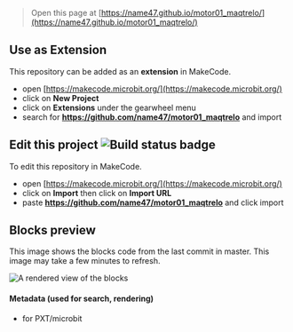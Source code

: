
> Open this page at [https://name47.github.io/motor01_maqtrelo/](https://name47.github.io/motor01_maqtrelo/)

## Use as Extension

This repository can be added as an **extension** in MakeCode.

* open [https://makecode.microbit.org/](https://makecode.microbit.org/)
* click on **New Project**
* click on **Extensions** under the gearwheel menu
* search for **https://github.com/name47/motor01_maqtrelo** and import

## Edit this project ![Build status badge](https://github.com/name47/motor01_maqtrelo/workflows/MakeCode/badge.svg)

To edit this repository in MakeCode.

* open [https://makecode.microbit.org/](https://makecode.microbit.org/)
* click on **Import** then click on **Import URL**
* paste **https://github.com/name47/motor01_maqtrelo** and click import

## Blocks preview

This image shows the blocks code from the last commit in master.
This image may take a few minutes to refresh.

![A rendered view of the blocks](https://github.com/name47/motor01_maqtrelo/raw/master/.github/makecode/blocks.png)

#### Metadata (used for search, rendering)

* for PXT/microbit
<script src="https://makecode.com/gh-pages-embed.js"></script><script>makeCodeRender("{{ site.makecode.home_url }}", "{{ site.github.owner_name }}/{{ site.github.repository_name }}");</script>

